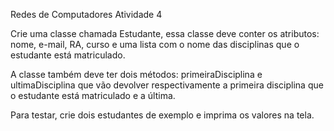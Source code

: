 Redes de Computadores
Atividade 4

Crie uma classe chamada Estudante, essa classe deve conter os atributos: nome, e-mail, RA, curso e uma lista com o nome das disciplinas que o estudante está matriculado.

A classe também deve ter dois métodos: primeiraDisciplina e ultimaDisciplina que vão devolver respectivamente a primeira disciplina que o estudante está matriculado e a última.

Para testar, crie dois estudantes de exemplo e imprima os valores na tela.
